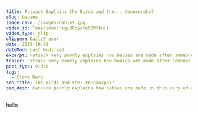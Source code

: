 ```yaml
---
title: Fatsack Explains the Birds and the... Xenomorphs?
slug: babies
image_card: /images/babies.jpg
video_id: TenaciousFrigidCoyoteGOWSkull
video_type: clip
clipper: DailyEraser
date: 2019-10-20
dateMod: Last Modified
excerpt: Fatsack very poorly explains how babies are made after someone asked in chat.
teaser: Fatsack very poorly explains how babies are made after someone asked in chat.
post_type: video
tags:
  - Clone Hero
seo_title: The Birds and the- Xenomorphs?
seo_desc: Fatsack poorly explains how babies are made in this very educational clip.
---
```

hello
